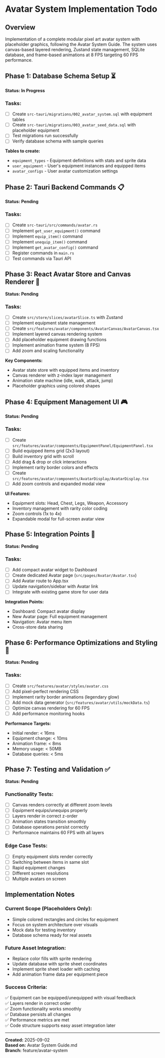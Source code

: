 # Avatar System Implementation Todo

## Overview
Implementation of a complete modular pixel art avatar system with placeholder graphics, following the Avatar System Guide. The system uses canvas-based layered rendering, Zustand state management, SQLite database, and frame-based animations at 8 FPS targeting 60 FPS performance.

## Phase 1: Database Schema Setup ⏳
**Status: In Progress**

### Tasks:
- [ ] Create `src-tauri/migrations/002_avatar_system.sql` with equipment tables
- [ ] Create `src-tauri/migrations/003_avatar_seed_data.sql` with placeholder equipment
- [ ] Test migrations run successfully
- [ ] Verify database schema with sample queries

**Tables to create:**
- `equipment_types` - Equipment definitions with stats and sprite data
- `user_equipment` - User's equipment instances and equipped items  
- `avatar_configs` - User avatar customization settings

## Phase 2: Tauri Backend Commands 📋
**Status: Pending**

### Tasks:
- [ ] Create `src-tauri/src/commands/avatar.rs`
- [ ] Implement `get_user_equipment()` command
- [ ] Implement `equip_item()` command  
- [ ] Implement `unequip_item()` command
- [ ] Implement `get_avatar_config()` command
- [ ] Register commands in `main.rs`
- [ ] Test commands via Tauri API

## Phase 3: React Avatar Store and Canvas Renderer 🎨
**Status: Pending**

### Tasks:
- [ ] Create `src/store/slices/avatarSlice.ts` with Zustand
- [ ] Implement equipment state management
- [ ] Create `src/features/avatar/components/AvatarCanvas/AvatarCanvas.tsx`
- [ ] Implement layered canvas rendering system
- [ ] Add placeholder equipment drawing functions
- [ ] Implement animation frame system (8 FPS)
- [ ] Add zoom and scaling functionality

**Key Components:**
- Avatar state store with equipped items and inventory
- Canvas renderer with z-index layer management
- Animation state machine (idle, walk, attack, jump)
- Placeholder graphics using colored shapes

## Phase 4: Equipment Management UI 🎮
**Status: Pending**

### Tasks:
- [ ] Create `src/features/avatar/components/EquipmentPanel/EquipmentPanel.tsx`
- [ ] Build equipped items grid (2x3 layout)
- [ ] Build inventory grid with scroll
- [ ] Add drag & drop or click interactions
- [ ] Implement rarity border colors and effects
- [ ] Create `src/features/avatar/components/AvatarDisplay/AvatarDisplay.tsx`
- [ ] Add zoom controls and expanded modal view

**UI Features:**
- Equipment slots: Head, Chest, Legs, Weapon, Accessory
- Inventory management with rarity color coding
- Zoom controls (1x to 4x)
- Expandable modal for full-screen avatar view

## Phase 5: Integration Points 🔧
**Status: Pending**

### Tasks:
- [ ] Add compact avatar widget to Dashboard
- [ ] Create dedicated Avatar page (`src/pages/Avatar/Avatar.tsx`)
- [ ] Add Avatar route to App.tsx
- [ ] Update navigation/sidebar with Avatar link
- [ ] Integrate with existing game store for user data

**Integration Points:**
- Dashboard: Compact avatar display
- New Avatar page: Full equipment management
- Navigation: Avatar menu item
- Cross-store data sharing

## Phase 6: Performance Optimizations and Styling 🚀
**Status: Pending**

### Tasks:
- [ ] Create `src/features/avatar/styles/avatar.css`
- [ ] Add pixel-perfect rendering CSS
- [ ] Implement rarity border animations (legendary glow)
- [ ] Add mock data generator (`src/features/avatar/utils/mockData.ts`)
- [ ] Optimize canvas rendering for 60 FPS
- [ ] Add performance monitoring hooks

**Performance Targets:**
- Initial render: < 16ms
- Equipment change: < 10ms  
- Animation frame: < 8ms
- Memory usage: < 50MB
- Database queries: < 5ms

## Phase 7: Testing and Validation ✅
**Status: Pending**

### Functionality Tests:
- [ ] Canvas renders correctly at different zoom levels
- [ ] Equipment equips/unequips properly  
- [ ] Layers render in correct z-order
- [ ] Animation states transition smoothly
- [ ] Database operations persist correctly
- [ ] Performance maintains 60 FPS with all layers

### Edge Case Tests:
- [ ] Empty equipment slots render correctly
- [ ] Switching between items in same slot
- [ ] Rapid equipment changes
- [ ] Different screen resolutions
- [ ] Multiple avatars on screen

## Implementation Notes

### Current Scope (Placeholders Only):
- Simple colored rectangles and circles for equipment
- Focus on system architecture over visuals
- Mock data for testing inventory
- Database schema ready for real assets

### Future Asset Integration:
- Replace color fills with sprite rendering
- Update database with sprite sheet coordinates  
- Implement sprite sheet loader with caching
- Add animation frame data per equipment piece

### Success Criteria:
✅ Equipment can be equipped/unequipped with visual feedback  
✅ Layers render in correct order  
✅ Zoom functionality works smoothly  
✅ Database persists all changes  
✅ Performance metrics are met  
✅ Code structure supports easy asset integration later  

---
**Created:** 2025-09-02  
**Based on:** Avatar System Guide.md  
**Branch:** feature/avatar-system